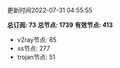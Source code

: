 更新时间2022-07-31 04:55:55

**总订阅: 73**
**总节点: 1739**
**有效节点: 413**
- v2ray节点: 85
- ss节点: 277
- trojan节点: 51
